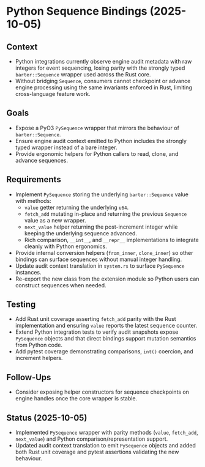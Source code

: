 # Python Sequence Bindings (2025-10-05)

## Context
- Python integrations currently observe engine audit metadata with raw integers for event
  sequencing, losing parity with the strongly typed `barter::Sequence` wrapper used across the
  Rust core.
- Without bridging `Sequence`, consumers cannot checkpoint or advance engine processing using
  the same invariants enforced in Rust, limiting cross-language feature work.

## Goals
- Expose a PyO3 `PySequence` wrapper that mirrors the behaviour of `barter::Sequence`.
- Ensure engine audit context emitted to Python includes the strongly typed wrapper instead of a
  bare integer.
- Provide ergonomic helpers for Python callers to read, clone, and advance sequences.

## Requirements
- Implement `PySequence` storing the underlying `barter::Sequence` value with methods:
  - `value` getter returning the underlying `u64`.
  - `fetch_add` mutating in-place and returning the previous `Sequence` value as a new wrapper.
  - `next_value` helper returning the post-increment integer while keeping the underlying sequence
    advanced.
  - Rich comparison, `__int__`, and `__repr__` implementations to integrate cleanly with Python
    ergonomics.
- Provide internal conversion helpers (`from_inner`, `clone_inner`) so other bindings can surface
  sequences without manual integer handling.
- Update audit context translation in `system.rs` to surface `PySequence` instances.
- Re-export the new class from the extension module so Python users can construct sequences when
  needed.

## Testing
- Add Rust unit coverage asserting `fetch_add` parity with the Rust implementation and ensuring
  `value` reports the latest sequence counter.
- Extend Python integration tests to verify audit snapshots expose `PySequence` objects and that
  direct bindings support mutation semantics from Python code.
- Add pytest coverage demonstrating comparisons, `int()` coercion, and increment helpers.

## Follow-Ups
- Consider exposing helper constructors for sequence checkpoints on engine handles once the core
  wrapper is stable.

## Status (2025-10-05)
- Implemented `PySequence` wrapper with parity methods (`value`, `fetch_add`, `next_value`) and
  Python comparison/representation support.
- Updated audit context translation to emit `PySequence` objects and added both Rust unit coverage
  and pytest assertions validating the new behaviour.
